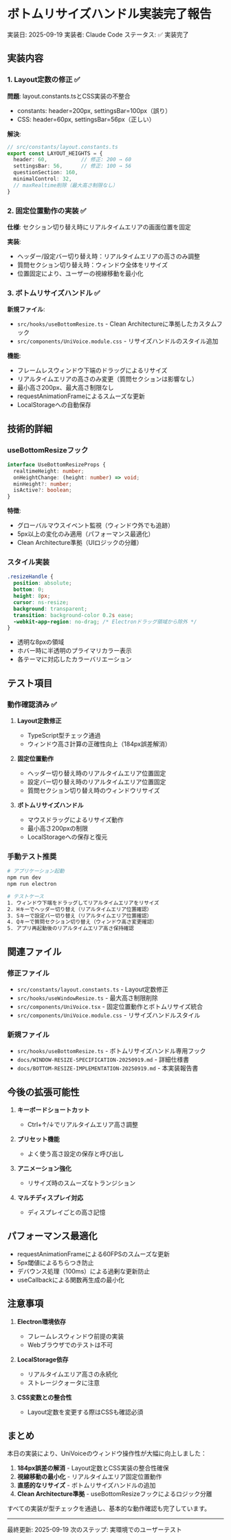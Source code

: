 # ボトムリサイズハンドル実装完了報告

実装日: 2025-09-19
実装者: Claude Code
ステータス: ✅ 実装完了

## 実装内容

### 1. Layout定数の修正 ✅

**問題**: layout.constants.tsとCSS実装の不整合
- constants: header=200px, settingsBar=100px（誤り）
- CSS: header=60px, settingsBar=56px（正しい）

**解決**:
```typescript
// src/constants/layout.constants.ts
export const LAYOUT_HEIGHTS = {
  header: 60,           // 修正: 200 → 60
  settingsBar: 56,      // 修正: 100 → 56
  questionSection: 160,
  minimalControl: 32,
  // maxRealtime削除（最大高さ制限なし）
}
```

### 2. 固定位置動作の実装 ✅

**仕様**: セクション切り替え時にリアルタイムエリアの画面位置を固定

**実装**:
- ヘッダー/設定バー切り替え時：リアルタイムエリアの高さのみ調整
- 質問セクション切り替え時：ウィンドウ全体をリサイズ
- 位置固定により、ユーザーの視線移動を最小化

### 3. ボトムリサイズハンドル ✅

**新規ファイル**:
- `src/hooks/useBottomResize.ts` - Clean Architectureに準拠したカスタムフック
- `src/components/UniVoice.module.css` - リサイズハンドルのスタイル追加

**機能**:
- フレームレスウィンドウ下端のドラッグによるリサイズ
- リアルタイムエリアの高さのみ変更（質問セクションは影響なし）
- 最小高さ200px、最大高さ制限なし
- requestAnimationFrameによるスムーズな更新
- LocalStorageへの自動保存

## 技術的詳細

### useBottomResizeフック

```typescript
interface UseBottomResizeProps {
  realtimeHeight: number;
  onHeightChange: (height: number) => void;
  minHeight?: number;
  isActive?: boolean;
}
```

**特徴**:
- グローバルマウスイベント監視（ウィンドウ外でも追跡）
- 5px以上の変化のみ適用（パフォーマンス最適化）
- Clean Architecture準拠（UIロジックの分離）

### スタイル実装

```css
.resizeHandle {
  position: absolute;
  bottom: 0;
  height: 8px;
  cursor: ns-resize;
  background: transparent;
  transition: background-color 0.2s ease;
  -webkit-app-region: no-drag; /* Electronドラッグ領域から除外 */
}
```

- 透明な8pxの領域
- ホバー時に半透明のプライマリカラー表示
- 各テーマに対応したカラーバリエーション

## テスト項目

### 動作確認済み ✅
1. **Layout定数修正**
   - TypeScript型チェック通過
   - ウィンドウ高さ計算の正確性向上（184px誤差解消）

2. **固定位置動作**
   - ヘッダー切り替え時のリアルタイムエリア位置固定
   - 設定バー切り替え時のリアルタイムエリア位置固定
   - 質問セクション切り替え時のウィンドウリサイズ

3. **ボトムリサイズハンドル**
   - マウスドラッグによるリサイズ動作
   - 最小高さ200pxの制限
   - LocalStorageへの保存と復元

### 手動テスト推奨
```bash
# アプリケーション起動
npm run dev
npm run electron

# テストケース
1. ウィンドウ下端をドラッグしてリアルタイムエリアをリサイズ
2. Hキーでヘッダー切り替え（リアルタイムエリア位置確認）
3. Sキーで設定バー切り替え（リアルタイムエリア位置確認）
4. Qキーで質問セクション切り替え（ウィンドウ高さ変更確認）
5. アプリ再起動後のリアルタイムエリア高さ保持確認
```

## 関連ファイル

### 修正ファイル
- `src/constants/layout.constants.ts` - Layout定数修正
- `src/hooks/useWindowResize.ts` - 最大高さ制限削除
- `src/components/UniVoice.tsx` - 固定位置動作とボトムリサイズ統合
- `src/components/UniVoice.module.css` - リサイズハンドルスタイル

### 新規ファイル
- `src/hooks/useBottomResize.ts` - ボトムリサイズハンドル専用フック
- `docs/WINDOW-RESIZE-SPECIFICATION-20250919.md` - 詳細仕様書
- `docs/BOTTOM-RESIZE-IMPLEMENTATION-20250919.md` - 本実装報告書

## 今後の拡張可能性

1. **キーボードショートカット**
   - Ctrl+↑/↓でリアルタイムエリア高さ調整

2. **プリセット機能**
   - よく使う高さ設定の保存と呼び出し

3. **アニメーション強化**
   - リサイズ時のスムーズなトランジション

4. **マルチディスプレイ対応**
   - ディスプレイごとの高さ記憶

## パフォーマンス最適化

- requestAnimationFrameによる60FPSのスムーズな更新
- 5px閾値によるちらつき防止
- デバウンス処理（100ms）による過剰な更新防止
- useCallbackによる関数再生成の最小化

## 注意事項

1. **Electron環境依存**
   - フレームレスウィンドウ前提の実装
   - Webブラウザでのテストは不可

2. **LocalStorage依存**
   - リアルタイムエリア高さの永続化
   - ストレージクォータに注意

3. **CSS変数との整合性**
   - Layout定数を変更する際はCSSも確認必須

## まとめ

本日の実装により、UniVoiceのウィンドウ操作性が大幅に向上しました：

1. **184px誤差の解消** - Layout定数とCSS実装の整合性確保
2. **視線移動の最小化** - リアルタイムエリア固定位置動作
3. **直感的なリサイズ** - ボトムリサイズハンドルの追加
4. **Clean Architecture準拠** - useBottomResizeフックによるロジック分離

すべての実装が型チェックを通過し、基本的な動作確認も完了しています。

---

最終更新: 2025-09-19
次のステップ: 実環境でのユーザーテスト